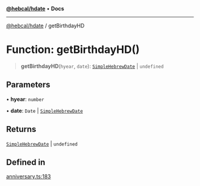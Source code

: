 [**@hebcal/hdate**](../README.md) • **Docs**

***

[@hebcal/hdate](../globals.md) / getBirthdayHD

# Function: getBirthdayHD()

> **getBirthdayHD**(`hyear`, `date`): [`SimpleHebrewDate`](../type-aliases/SimpleHebrewDate.md) \| `undefined`

## Parameters

• **hyear**: `number`

• **date**: `Date` \| [`SimpleHebrewDate`](../type-aliases/SimpleHebrewDate.md)

## Returns

[`SimpleHebrewDate`](../type-aliases/SimpleHebrewDate.md) \| `undefined`

## Defined in

[anniversary.ts:183](https://github.com/hebcal/hdate-js/blob/285f3b584b6b2fae587a29ebff92389be73806cb/src/anniversary.ts#L183)
